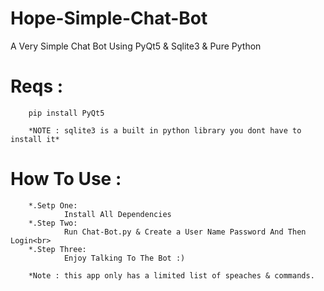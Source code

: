 # Hope-Simple-Chat-Bot


A Very Simple Chat Bot Using PyQt5 &amp; Sqlite3 &amp; Pure Python




# Reqs :
        pip install PyQt5
        
        *NOTE : sqlite3 is a built in python library you dont have to install it*


# How To Use :

        *.Setp One:
                Install All Dependencies
        *.Step Two:
                Run Chat-Bot.py & Create a User Name Password And Then Login<br>
        *.Step Three:
                Enjoy Talking To The Bot :)
       
        *Note : this app only has a limited list of speaches & commands.
